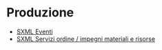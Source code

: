 # Produzione
- [SXML Eventi](Sorgenti/DOC/V3/ASE/P5SER_01.md)
- [SXML Servizi ordine &#x2f; impegni materiali e risorse](Sorgenti/DOC/V3/ASE/P5SER_02.md)
